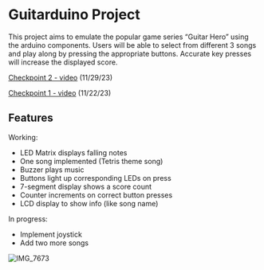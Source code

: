 # Guitarduino Project

This project aims to emulate the popular game series “Guitar Hero” using the arduino components. Users will be able to select from different 3 songs and play along by pressing the appropriate buttons. Accurate key presses will increase the displayed score.

[Checkpoint 2 - video](https://youtu.be/mPvon8GbY48) (11/29/23)

[Checkpoint 1 - video](https://www.youtube.com/watch?v=pJWUDinvbIE) (11/22/23)

## Features
Working:
* LED Matrix displays falling notes
* One song implemented (Tetris theme song)
* Buzzer plays music
* Buttons light up corresponding LEDs on press
* 7-segment display shows a score count
* Counter increments on correct button presses
* LCD display to show info (like song name)

In progress:
* Implement joystick
* Add two more songs

![IMG_7673](https://github.com/mariewolf/guitarduino_project/assets/77356063/671beda5-3700-4ad9-9794-d897551da577)
